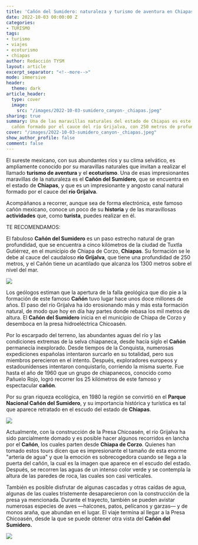 ```yaml
---
title: 'Cañón del Sumidero: naturaleza y turismo de aventura en Chiapas'
date: 2022-10-03 00:00:00 Z
categories:
- TURISMO
tags:
- turismo
- viajes
- ecoturismo
- chiapas
author: Redacción TYSM
layout: article
excerpt_separator: "<!--more-->"
mode: immersive
header:
  theme: dark
article_header:
  type: cover
  image:
    src: "/images/2022-10-03-sumidero_canyon-_chiapas.jpeg"
sharing: true
summary: Una de las maravillas naturales del estado de Chiapas es este espectacular
  cañón formado por el cauce del río Grijalva, con 250 metros de profundidad
cover: "/images/2022-10-03-sumidero_canyon-_chiapas.jpeg"
show_author_profile: false
comment: false
---
```


El sureste mexicano, con sus abundantes ríos y su clima selvático, es ampliamente conocido por su maravillas naturales que invitan a realizar el llamado **turismo de aventura** y el **ecoturismo**. Una de esas impresionantes maravillas de la naturaleza es el **Cañón del Sumidero**, que se encuentra en el estado de **Chiapas**, y que es un impresionante y angosto canal natural formado por el cauce del **río Grijalva**.

Acompáñanos a recorrer, aunque sea de forma electrónica, este famoso cañón mexicano, conoce un poco de su **historia** y de las maravillosas **actividades** que, como **turista**, puedes realizar en él.

TE RECOMENDAMOS:

El fabuloso **Cañón del Sumidero** es un paso estrecho natural de gran profundidad, que se encuentra a cinco kilómetros de la ciudad de Tuxtla Gutiérrez, en el municipio de Chiapa de Corzo, **Chiapas**. Su formación se le debe al cauce del caudaloso **río Grijalva**, que tiene una profundidad de 250 metros, y el Cañón tiene un acantilado que alcanza los 1300 metros sobre el nivel del mar.

![](https://upload.wikimedia.org/wikipedia/commons/thumb/1/13/Canyon_sumidero_desde_arriba.jpg/682px-Canyon_sumidero_desde_arriba.jpg)

Los geólogos estiman que la apertura de la falla geológica que dio pie a la formación de este famoso **Cañón** tuvo lugar hace unos doce millones de años. El paso del río Grijalva ha ido erosionando más y más esta formación natural, de modo que hoy en día hay partes donde rebasa los mil metros de altura. El **Cañón del Sumidero** inicia en el municipio de Chiapa de Corzo y desemboca en la presa hidroeléctrica Chicoasén.

Por lo escarpado del terreno, las abundantes aguas del río y las condiciones extremas de la selva chiapaneca, desde hacía siglo el **Cañón** permanecía inexplorado. Desde tiempos de la Conquista, numerosas expediciones españolas intentaron surcarlo en su totalidad, pero sus miembros perecieron en el intento. Después, exploradores europeos y estadounidenses intentaron conquistarlo, corriendo la misma suerte. Fue hasta el año de 1960 que un grupo de chiapanecos, conocido como Pañuelo Rojo, logró recorrer los 25 kilómetros de este famoso y espectacular **cañón**.

Por su gran riqueza ecológica, en 1980 la región se convirtió en el **Parque Nacional Cañón del Sumidero**, y su importancia histórica y turística es tal que aparece retratado en el escudo del estado de **Chiapas**.

![](https://upload.wikimedia.org/wikipedia/commons/thumb/d/d0/Viewpoint_of_the_Sumidero_Canyon.jpg/1024px-Viewpoint_of_the_Sumidero_Canyon.jpg)

Actualmente, con la construcción de la Presa Chicoasén, el río Grijalva ha sido parcialmente domado y es posible hacer algunos recorridos en lancha por el **Cañón**, los cuales parten desde **Chiapa de Corzo**. Quienes han tomado estos tours dicen que es impresionante el tamaño de esta enorme "arteria de agua" y que la emoción es sobrecogedora cuando se llega a la puerta del cañón, la cual es la imagen que aparece en el escudo del estado. Después, se recorren las aguas de un intenso color verde y se contempla la altura de las paredes de roca, las cuales son casi verticales.

También es posible disfrutar de algunas cascadas y otras caídas de agua, algunas de las cuales tristemente desaparecieron con la construcción de la presa ya mencionada. Durante el trayecto, también se pueden avistar numerosas especies de aves —halcones, patos, pelícanos y garzas— y de monos araña, que abundan en el lugar. El viaje termina al llegar a la Presa Chicoasén, desde la que se puede obtener otra vista del **Cañón del Sumidero.**

![](https://upload.wikimedia.org/wikipedia/commons/thumb/d/d9/Ca%C3%B1%C3%B3n_del_Sumidero_by_ovedc_31.jpg/576px-Ca%C3%B1%C3%B3n_del_Sumidero_by_ovedc_31.jpg)
